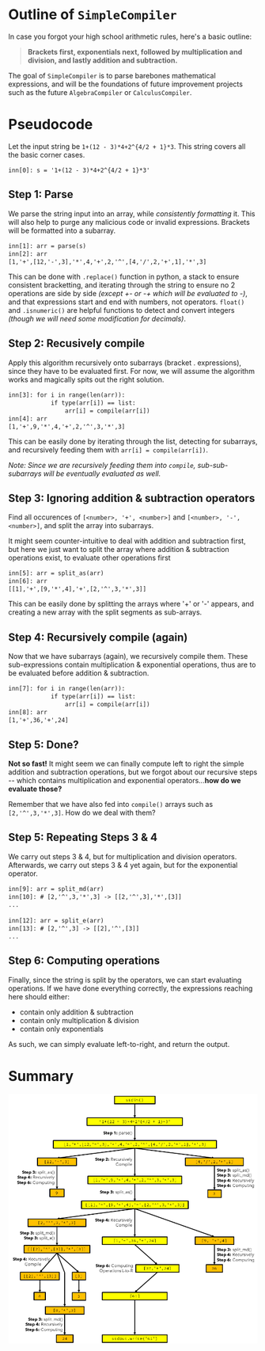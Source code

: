 # Outline of `SimpleCompiler`

In case you forgot your high school arithmetic rules, here's a basic outline:

> **Brackets first, exponentials next, followed by multiplication and division, and lastly addition and subtraction.**

The goal of `SimpleCompiler` is to parse barebones mathematical expressions, and will be the foundations of future improvement projects such as the future `AlgebraCompiler` or `CalculusCompiler`.

# Pseudocode

Let the input string be `1+(12 - 3)*4+2^{4/2 + 1}*3`. This string covers all the basic corner cases.

```
inn[0]: s = '1+(12 - 3)*4+2^{4/2 + 1}*3'
```

## Step 1: Parse

We parse the string input into an array, while *consistently formatting* it. This will also help to purge any malicious code or invalid expressions. Brackets will be formatted into a subarray.

```
inn[1]: arr = parse(s)
inn[2]: arr
[1,'+',[12,'-',3],'*',4,'+',2,'^',[4,'/',2,'+',1],'*',3]
```

This can be done with `.replace()` function in python, a stack to ensure consistent bracketting, and iterating through the string to ensure no 2 operations are side by side *(except +- or -+ which will be evaluated to -)*, and that expressions start and end with numbers, not operators. `float()` and `.isnumeric()` are helpful functions to detect and convert integers *(though we will need some modification for decimals)*.

## Step 2: Recusively compile

Apply this algorithm recursively onto subarrays (bracket . expressions), since they have to be evaluated first. For now, we will assume the algorithm works and magically spits out the right solution.

```
inn[3]: for i in range(len(arr)):
			if type(arr[i]) == list:
				arr[i] = compile(arr[i])
inn[4]: arr
[1,'+',9,'*',4,'+',2,'^',3,'*',3]
```

This can be easily done by iterating through the list, detecting for subarrays, and recursively feeding them with `arr[i] = compile(arr[i])`.

*Note: Since we are recursively feeding them into `compile`, sub-sub-subarrays will be eventually evaluated as well.*

## Step 3: Ignoring addition & subtraction operators

Find all occurences of `[<number>, '+', <number>]` and `[<number>, '-', <number>]`, and split the array into subarrays.

It might seem counter-intuitive to deal with addition and subtraction first, but here we just want to split the array where addition & subtraction operations exist, to evaluate other operations first

```
inn[5]: arr = split_as(arr)
inn[6]: arr
[[1],'+',[9,'*',4],'+',[2,'^',3,'*',3]]
```

This can be easily done by splitting the arrays where '+' or '-' appears, and creating a new array with the split segments as sub-arrays.

## Step 4: Recursively compile (again)

Now that we have subarrays (again), we recursively compile them. These sub-expressions contain multiplication & exponential operations, thus are to be evaluated before addition & subtraction.

```
inn[7]: for i in range(len(arr)):
			if type(arr[i]) == list:
				arr[i] = compile(arr[i])
inn[8]: arr
[1,'+',36,'+',24]
```

## Step 5: Done?

**Not so fast!** It might seem we can finally compute left to right the simple addition and subtraction operations, but we forgot about our recursive steps -- which contains multiplication and exponential operators...**how do we evaluate those?**

Remember that we have also fed into `compile()` arrays such as `[2,'^',3,'*',3]`. How do we deal with them?

## Step 5: Repeating Steps 3 & 4

We carry out steps 3 & 4, but for multiplication and division operators. Afterwards, we carry out steps 3 & 4 yet again, but for the exponential operator.

```
inn[9]: arr = split_md(arr)
inn[10]: # [2,'^',3,'*',3] -> [[2,'^',3],'*',[3]]
...

inn[12]: arr = split_e(arr)
inn[13]: # [2,'^',3] -> [[2],'^',[3]]
...
```

## Step 6: Computing operations

Finally, since the string is split by the operators, we can start evaluating operations. If we have done everything correctly, the expressions reaching here should either:

- contain only addition & subtraction
- contain only multiplication & division
- contain only exponentials

As such, we can simply evaluate left-to-right, and return the output.

# Summary

![Summary](https://github.com/EthanKuai/calculator/blob/main/SimpleCompiler_Outline.png)

